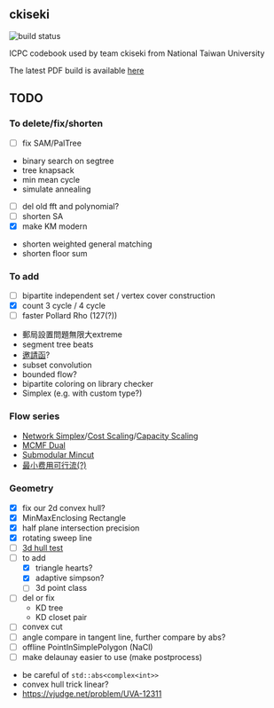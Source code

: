 ckiseki
----

![build status](https://github.com/OmeletWithoutEgg/ckiseki/workflows/build%20codebook.pdf/badge.svg)

ICPC codebook used by team ckiseki from National Taiwan University

The latest PDF build is available [here](https://github.com/OmeletWithoutEgg/ckiseki/raw/master/pdf/codebook.pdf)

## TODO

### To delete/fix/shorten
* [ ] fix SAM/PalTree
* binary search on segtree
* tree knapsack
* min mean cycle
* simulate annealing

* [ ] del old fft and polynomial?
* [ ] shorten SA
* [x] make KM modern
* shorten weighted general matching
* shorten floor sum


### To add
* [ ] bipartite independent set / vertex cover construction
* [x] count 3 cycle / 4 cycle
* [ ] faster Pollard Rho (127(?))
* 郵局設置問題無限大extreme
* segment tree beats
* [邀請函](https://omeletwithoutegg.github.io/2020/11/22/TIOJ-1978/)?
* subset convolution
* bounded flow?
* bipartite coloring on library checker
* Simplex (e.g. with custom type?)

### Flow series
* [Network Simplex](https://gist.github.com/brunodccarvalho/fb9f2b47d7f8469d209506b336013473)/[Cost Scaling](https://ideone.com/q6PWgB)/[Capacity Scaling](https://ouuan.github.io/post/%E5%9F%BA%E4%BA%8E-capacity-scaling-%E7%9A%84%E5%BC%B1%E5%A4%9A%E9%A1%B9%E5%BC%8F%E5%A4%8D%E6%9D%82%E5%BA%A6%E6%9C%80%E5%B0%8F%E8%B4%B9%E7%94%A8%E6%B5%81%E7%AE%97%E6%B3%95/)
* [MCMF Dual](https://github.com/brianbbsu/8BQube/commit/6277ef72c0f371195d79a432e374b44ed77a9807)
* [Submodular Mincut](https://theory-and-me.hatenablog.com/entry/2020/03/17/180157)
* [最小费用可行流(?)](https://www.cnblogs.com/smashfun/p/13259192.html)

### Geometry
* [x] fix our 2d convex hull?
* [x] MinMaxEnclosing Rectangle
* [x] half plane intersection precision
* [x] rotating sweep line
* [ ] [3d hull test](https://vjudge.net/problem/HDU-3662)
* [ ] to add
    * [x] triangle hearts?
    * [x] adaptive simpson?
    * [ ] 3d point class
* [ ] del or fix
    * KD tree
    * KD closet pair
* [ ] convex cut
* [ ] angle compare in tangent line, further compare by abs?
* [ ] offline PointInSimplePolygon (NaCl)
* [ ] make delaunay easier to use (make postprocess)
* be careful of `std::abs<complex<int>>`
* convex hull trick linear?
* https://vjudge.net/problem/UVA-12311
